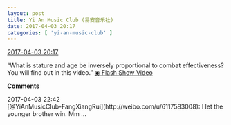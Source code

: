 ```yaml
---
layout: post
title: Yi An Music Club (易安音乐社)
date: 2017-04-03 20:17
categories: [ 'yi-an-music-club' ]
---
```


<div class="weibo-info">
  <a href="http://weibo.com/6094546964/ECPtCpUPC">2017-04-03 20:17</a>
</div>

“What is stature and age be inversely proportional to combat effectiveness? You will find out in this video.” [◉ Flash Show Video](http://www.miaopai.com/show/D-cib2GOAS71gQGWBdnCdQlJdwVy5UGj.html)

<!-- more -->

**Comments**

<div class="weibo-info">2017-04-03 22:42</div>
[@YiAnMusicClub-FangXiangRui](http://weibo.com/u/6117583008): I let the younger brother win. Mm …
